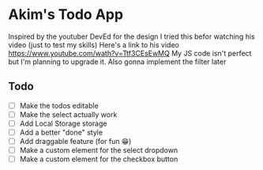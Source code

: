 # Akim's Todo App
Inspired by the youtuber DevEd for the design
I tried this befor watching his video (just to test my skills)
Here's a link to his video
https://www.youtube.com/wath?v=Ttf3CEsEwMQ
My JS code isn't perfect but I'm planning to upgrade it.
Also gonna implement the filter later

## Todo
+ [ ] Make the todos editable
+ [ ] Make the select actually work
+ [ ] Add Local Storage storage
+ [ ] Add a better "done" style
+ [ ] Add draggable feature (for fun 😁)
+ [ ] Make a custom element for the select dropdown
+ [ ] Make a custom element for the checkbox button
